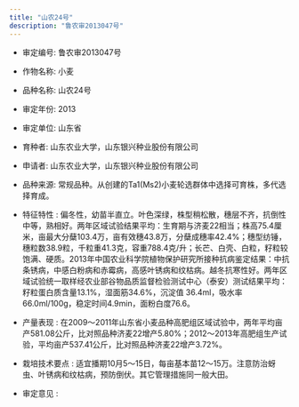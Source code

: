 ```yaml
---
title: "山农24号"
description: "鲁农审2013047号"
---
```

* 审定编号:  鲁农审2013047号

*  作物名称:  小麦

*  品种名称:  山农24号

*  审定年份:  2013

*  审定单位:  山东省

* 育种者:  山东农业大学，山东银兴种业股份有限公司

*  申请者:  山东农业大学，山东银兴种业股份有限公司

*  品种来源:  常规品种。从创建的Ta1(Ms2)小麦轮选群体中选择可育株，多代选择育成。

*  特征特性 : 
偏冬性，幼苗半直立。叶色深绿，株型稍松散，穗层不齐，抗倒性中等，熟相好。两年区域试验结果平均：生育期与济麦22相当；株高75.4厘米，亩最大分蘖103.4万，亩有效穗43.8万，分蘖成穗率42.4%；穗型纺锤，穗粒数38.9粒，千粒重41.3克，容重788.4克/升；长芒、白壳、白粒，籽粒较饱满、硬质。2013年中国农业科学院植物保护研究所接种抗病鉴定结果：中抗条锈病，中感白粉病和赤霉病，高感叶锈病和纹枯病。越冬抗寒性好。两年区域试验统一取样经农业部谷物品质监督检验测试中心（泰安）测试结果平均：籽粒蛋白质含量13.1%，湿面筋34.6%，沉淀值 36.4ml，吸水率66.0ml/100g，稳定时间4.9min，面粉白度76.6。
 
*  产量表现 : 
在2009～2011年山东省小麦品种高肥组区域试验中，两年平均亩产581.08公斤，比对照品种济麦22增产5.80%；2012～2013年高肥组生产试验，平均亩产537.41公斤，比对照品种济麦22增产3.72%。

*  栽培技术要点 : 
适宜播期10月5～15日，每亩基本苗12～15万。注意防治蚜虫、叶锈病和纹枯病，预防倒伏。其它管理措施同一般大田。

*  审定意见 : 

